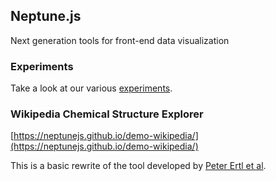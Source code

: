 ## Neptune.js
Next generation tools for front-end data visualization​

### Experiments

Take a look at our various [experiments](https://neptunejs.github.io/experiments/).

### Wikipedia Chemical Structure Explorer

[https://neptunejs.github.io/demo-wikipedia/](https://neptunejs.github.io/demo-wikipedia/)

This is a basic rewrite of the tool developed by [Peter Ertl et al](https://dx.doi.org/10.1186/s13321-015-0061-y).
